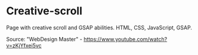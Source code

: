 # Creative-scroll

Page with creative scroll and GSAP abilities. HTML, CSS, JavaScript, GSAP.

Source: "WebDesign Master" - https://www.youtube.com/watch?v=zKjYfxei5vc
